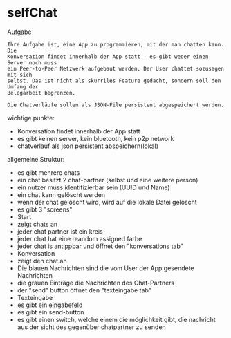 # selfChat

Aufgabe
```
Ihre Aufgabe ist, eine App zu programmieren, mit der man chatten kann. Die
Konversation findet innerhalb der App statt - es gibt weder einen Server noch muss
ein Peer-to-Peer Netzwerk aufgebaut werden. Der User chattet sozusagen mit sich
selbst. Das ist nicht als skurriles Feature gedacht, sondern soll den Umfang der
Belegarbeit begrenzen.

Die Chatverläufe sollen als JSON-File persistent abgespeichert werden.
```

wichtige punkte:
 - Konversation findet innerhalb der App statt
 - es gibt keinen server, kein bluetooth, kein p2p network
 - chatverlauf als json persistent abspeichern(lokal)
 
allgemeine Struktur:
 - es gibt mehrere chats
 - ein chat besitzt 2 chat-partner (selbst und eine weitere person)
 - ein nutzer muss identifizierbar sein (UUID und Name)
 - ein chat kann gelöscht werden
 - wenn der chat gelöscht wird, wird auf die lokale Datei gelöscht
 - es gibt 3 "screens" 
  - Start
   - zeigt chats an
   - jeder chat partner ist ein kreis
   - jeder chat hat eine reandom assigned farbe
   - jeder chat is antippbar und öffnet den "konversations tab"
  - Konversation
   - zeigt den chat an 
   - Die blauen Nachrichten sind die vom User der App gesendete Nachrichten
   - die grauen Einträge die Nachrichten des Chat-Partners
   - der "send" button öffnet den "texteingabe tab"
  - Texteingabe
   - es gibt ein eingabefeld
   - es gibt ein send-button
   - es gibt einen switch, welche einem die möglichkeit gibt, die nachricht aus der sicht des gegenüber chatpartner zu senden
   
